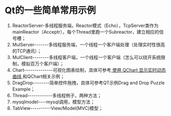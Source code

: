 # Qt的一些简单常用示例     
1. ReactorServer-多线程服务端，Reactor模式（Echo），TcpServer类作为mainReactor（Acceptr），每个Thread里跑一个Subreactor，建立相应的信号槽；          
2. MulServer-------多线程服务端，一个线程一个客户端处理（处理实时性很高的TCP通讯）；          
3. MulClient--------多线程客户端，一个线程一个客户端（怎么可以绕开系统限制，模拟百万个客户端）；     
4. Chart--------------可视化图表绘制，具体可参考[ 使用 QChart 显示实时动态曲线 ](https://qtdebug.com/qtbook-paint-realtime-curve-qchart/ "qtdebug/公孙二狗") 和QChart相关示例；   
5. DragDrop--------简单控件拖拽，具体可参考QT示例Drag and Drop Puzzle Example；   
6. Thread------------多线程例子，两种方法；       
7. mysqlmodel----mysql调用，模型方法；    
8. TabView----------View/Model(MVC)模型；    

